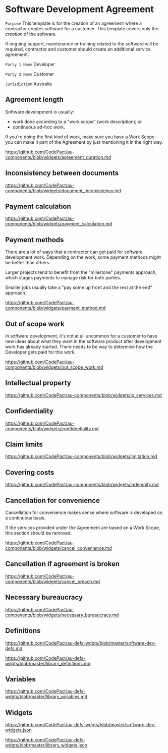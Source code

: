 # Software Development Agreement

`Purpose` This template is for the creation of an agreement where a contractor creates software for a customer. This template covers only the _creation_ of the software.

If ongoing support, maintenance or training related to the software will be required, contractor and customer should create an additional service agreement.

`Party 1 Name` Developer

`Party 2 Name` Customer

`Jurisdiction` Australia

## Agreement length

Software development is usually:

- work done according to a "work scope" (work description); or
- continuous ad-hoc work.

If you're doing the first kind of work, make sure you have a Work Scope - you can make it part of the Agreement by just mentioning it in the right way.

https://github.com/CodePact/au-components/blob/widgets/agreement_duration.md

## Inconsistency between documents

https://github.com/CodePact/au-components/blob/widgets/document_inconsistency.md

## Payment calculation

https://github.com/CodePact/au-components/blob/widgets/payment_calculation.md

## Payment methods

There are a lot of ways that a contractor can get paid for software development work. Depending on the work, some payment methods might be better than others. 

Larger projects tend to benefit from the "milestone" payments approach, which stages payments to manage risk for both parties.

Smaller jobs usually take a "pay some up front and the rest at the end" approach.

https://github.com/CodePact/au-components/blob/widgets/payment_method.md

## Out of scope work

In software development, it's not at all uncommon for a customer to have new ideas about what they want in the software product after development work has already started. There needs to be way to determine how the Developer gets paid for this work.

https://github.com/CodePact/au-components/blob/widgets/out_scope_work.md

## Intellectual property

https://github.com/CodePact/au-components/blob/widgets/ip_services.md

## Confidentiality

https://github.com/CodePact/au-components/blob/widgets/confidentiality.md

## Claim limits

https://github.com/CodePact/au-components/blob/widgets/limitation.md

## Covering costs

https://github.com/CodePact/au-components/blob/widgets/indemnity.md

## Cancellation for convenience

Cancellation for convenience makes sense where software is developed on a continuous basis.

If the services provided under the Agreement are based on a Work Scope, this section should be removed.

https://github.com/CodePact/au-components/blob/widgets/cancel_convenience.md

## Cancellation if agreement is broken

https://github.com/CodePact/au-components/blob/widgets/cancel_breach.md

## Necessary bureaucracy

https://github.com/CodePact/au-components/blob/widgets/necessary_bureaucracy.md

## Definitions

https://github.com/CodePact/au-defs-wdgts/blob/master/software-dev-defs.md

https://github.com/CodePact/au-defs-wdgts/blob/master/library_definitions.md

## Variables

https://github.com/CodePact/au-defs-wdgts/blob/master/library_variables.md

## Widgets

https://github.com/CodePact/au-defs-wdgts/blob/master/software-dev-widgets.json

https://github.com/CodePact/au-defs-wdgts/blob/master/library_widgets.json
